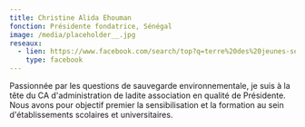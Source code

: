 ```yaml
---
title: Christine Alida Ehouman
fonction: Présidente fondatrice, Sénégal
image: /media/placeholder__.jpg
reseaux:
  - lien: https://www.facebook.com/search/top?q=terre%20des%20jeunes-senegal
    type: facebook
---
```

Passionnée par les questions de sauvegarde environnementale, je suis à la tête du CA d'administration de ladite association en qualité de Présidente. Nous avons pour objectif premier la sensibilisation et la formation au sein d'établissements scolaires et universitaires.
